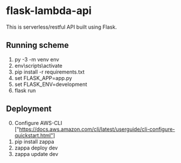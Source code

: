 # flask-lambda-api

This is serverless/restful API built using Flask.

## Running scheme

1. py -3 -m venv env
2. env\scripts\activate
3. pip install -r requirements.txt
4. set FLASK_APP=app.py
5. set FLASK_ENV=development
6. flask run

## Deployment

0. Configure AWS-CLI ["https://docs.aws.amazon.com/cli/latest/userguide/cli-configure-quickstart.html"]
1. pip install zappa
2. zappa deploy dev
3. zappa update dev
